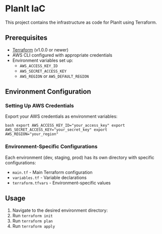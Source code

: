 # PlanIt IaC

This project contains the infrastructure as code for PlanIt using Terraform.

## Prerequisites

- [Terraform](https://www.terraform.io/downloads.html) (v1.0.0 or newer)
- AWS CLI configured with appropriate credentials
- Environment variables set up:
    - `AWS_ACCESS_KEY_ID`
    - `AWS_SECRET_ACCESS_KEY`
    - `AWS_REGION` or `AWS_DEFAULT_REGION`

## Environment Configuration

### Setting Up AWS Credentials

Export your AWS credentials as environment variables:

```
bash export AWS_ACCESS_KEY_ID="your_access_key" export AWS_SECRET_ACCESS_KEY="your_secret_key" export AWS_REGION="your_region"
```

### Environment-Specific Configurations

Each environment (dev, staging, prod) has its own directory with specific configurations:

- `main.tf` - Main Terraform configuration
- `variables.tf` - Variable declarations
- `terraform.tfvars` - Environment-specific values

## Usage
1. Navigate to the desired environment directory:
2. Run `terraform init`
3. Run `terraform plan`
4. Run `terraform apply`
